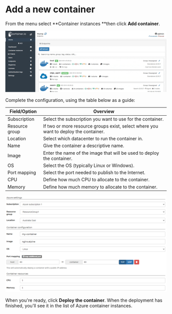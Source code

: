 # Add a new container

From the menu select **Container instances **then click **Add container**.

![](../../../.gitbook/assets/be-aci-containers-add-1.gif)

Complete the configuration, using the table below as a guide:

| Field/Option   | Overview                                                                             |
| -------------- | ------------------------------------------------------------------------------------ |
| Subscription   | Select the subscription you want to use for the container.                           |
| Resource group | If two or more resource groups exist, select where you want to deploy the container. |
| Location       | Select which datacenter to run the container in.                                     |
| Name           | Give the container a descriptive name.                                               |
| Image          | Enter the name of the image that will be used to deploy the container.               |
| OS             | Select the OS (typically Linux or Windows).                                          |
| Port mapping   | Select the port needed to publish to the Internet.                                   |
| CPU            | Define how much CPU to allocate to the container.                                    |
| Memory         | Define how much memory to allocate to the container.                                 |

![](../../../.gitbook/assets/aci-containers-add-2.png)

When you're ready, click **Deploy the container**. When the deployment has finished, you'll see it in the list of  Azure container instances.
